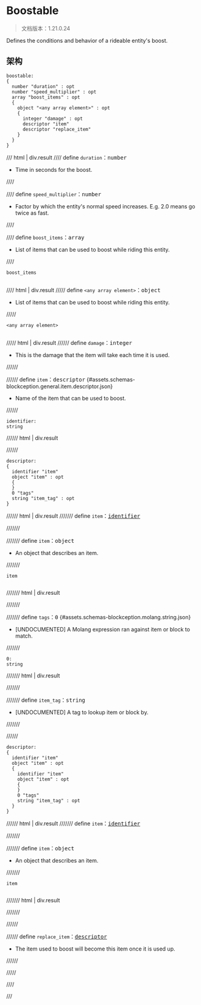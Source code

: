# Boostable

> 文档版本：1.21.0.24

Defines the conditions and behavior of a rideable entity's boost.

## 架构

```mcschema
boostable:
{
  number "duration" : opt
  number "speed_multiplier" : opt
  array "boost_items" : opt
  {
    object "<any array element>" : opt
    {
      integer "damage" : opt
      descriptor "item"
      descriptor "replace_item"
    }
  }
}

```

/// html | div.result
//// define
`duration`：<samp>number</samp>

- Time in seconds for the boost.


////


//// define
`speed_multiplier`：<samp>number</samp>

- Factor by which the entity's normal speed increases. E.g. 2.0 means go twice as fast.


////


//// define
`boost_items`：<samp>array</samp>

- List of items that can be used to boost while riding this entity.


////

<div class="language-text highlight"><span class="filename"><code>boost_items</code></span><pre id="__code_1"><span></span></pre></div>

//// html | div.result
///// define
`<any array element>`：<samp>object</samp>

- List of items that can be used to boost while riding this entity.


/////

<div class="language-text highlight"><span class="filename"><code>&lt;any array element&gt;</code></span><pre id="__code_1"><span></span></pre></div>

///// html | div.result
////// define
`damage`：<samp>integer</samp>

- This is the damage that the item will take each time it is used.


//////


////// define
`item`：<samp>descriptor</samp> {#assets.schemas-blockception.general.item.descriptor.json}

- Name of the item that can be used to boost.


//////

```mcschema
identifier:
string

```

////// html | div.result

//////



```mcschema
descriptor:
{
  identifier "item"
  object "item" : opt
  {
  }
  0 "tags"
  string "item_tag" : opt
}

```

////// html | div.result
/////// define
`item`：<samp>[identifier](#assets.schemas-blockception.general.item.identifier.json)</samp>


///////


/////// define
`item`：<samp>object</samp>

- An object that describes an item.


///////

<div class="language-text highlight"><span class="filename"><code>item</code></span><pre id="__code_1"><span></span></pre></div>

/////// html | div.result

///////



/////// define
`tags`：<samp>0</samp> {#assets.schemas-blockception.molang.string.json}

- [UNDOCUMENTED] A Molang expression ran against item or block to match.


///////

```mcschema
0:
string

```

/////// html | div.result

///////



/////// define
`item_tag`：<samp>string</samp>

- [UNDOCUMENTED] A tag to lookup item or block by.


///////


//////


```mcschema
descriptor:
{
  identifier "item"
  object "item" : opt
  {
    identifier "item"
    object "item" : opt
    {
    }
    0 "tags"
    string "item_tag" : opt
  }
}

```

////// html | div.result
/////// define
`item`：<samp>[identifier](#assets.schemas-blockception.general.item.identifier.json)</samp>


///////


/////// define
`item`：<samp>object</samp>

- An object that describes an item.


///////

<div class="language-text highlight"><span class="filename"><code>item</code></span><pre id="__code_1"><span></span></pre></div>

/////// html | div.result

///////



//////




////// define
`replace_item`：<samp>[descriptor](#assets.schemas-blockception.general.item.descriptor.json)</samp>

- The item used to boost will become this item once it is used up.


//////


/////


////


///

